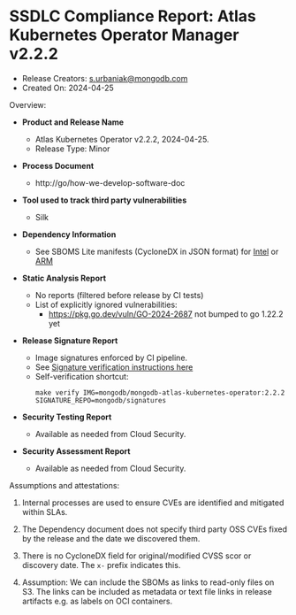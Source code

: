SSDLC Compliance Report: Atlas Kubernetes Operator Manager v2.2.2
=================================================================

- Release Creators: s.urbaniak@mongodb.com
- Created On:       2024-04-25

Overview:

- **Product and Release Name**

    - Atlas Kubernetes Operator v2.2.2, 2024-04-25.
    - Release Type: Minor

- **Process Document**
  - http://go/how-we-develop-software-doc

- **Tool used to track third party vulnerabilities**
  - Silk

- **Dependency Information**
  - See SBOMS Lite manifests (CycloneDX in JSON format) for [Intel](./linux-amd64.sbom.json) or [ARM](./linux-arm64.sbom.json)

- **Static Analysis Report**
  - No reports (filtered before release by CI tests)
  - List of explicitly ignored vulnerabilities:
    - https://pkg.go.dev/vuln/GO-2024-2687 not bumped to go 1.22.2 yet

- **Release Signature Report**
  - Image signatures enforced by CI pipeline.
  - See [Signature verification instructions here](../../dev/signed-images.md)
  - Self-verification shortcut:
    ```shell
    make verify IMG=mongodb/mongodb-atlas-kubernetes-operator:2.2.2 SIGNATURE_REPO=mongodb/signatures
    ```

- **Security Testing Report**
  - Available as needed from Cloud Security.

- **Security Assessment Report**
  - Available as needed from Cloud Security.

Assumptions and attestations:

1. Internal processes are used to ensure CVEs are identified and mitigated within SLAs.

2. The Dependency document does not specify third party OSS CVEs fixed by the release and the date we discovered them.

3. There is no CycloneDX field for original/modified CVSS scor or discovery date. The `x-` prefix indicates this.

3. Assumption: We can include the SBOMs as links to read-only files on S3. The links can be included as metadata or text file links in release artifacts e.g. as labels on OCI containers.